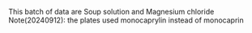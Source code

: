 This batch of data are Soup solution and Magnesium chloride
Note(20240912): the plates used monocaprylin instead of monocaprin
